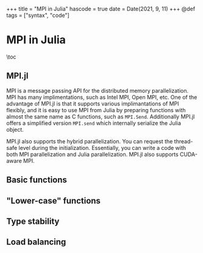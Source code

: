 +++
title = "MPI in Julia"
hascode = true
date = Date(2021, 9, 11)
+++
@def tags = ["syntax", "code"]

# MPI in Julia

\toc

## MPI.jl

MPI is a message passing API for the distributed memory parallelization.
MPI has many implimentations, such as Intel MPI, Open MPI, etc. One of the
advantage of MPI.jl is that it supports various implimantations of MPI flexibly,
and it is easy to use MPI from Julia by preparing functions with almost the same
name as C functions, such as `MPI.Send`. Additionally MPI.jl offers a simplified
version `MPI.send` which internally serialize the Julia object.

MPI.jl also supports the hybrid parallelization. You can request the thread-safe
level during the initialization. Essentially, you can write a code with both MPI
parallelization and Julia parallelization. MPI.jl also supports CUDA-aware MPI.

## Basic functions

## "Lower-case" functions

## Type stability

## Load balancing
